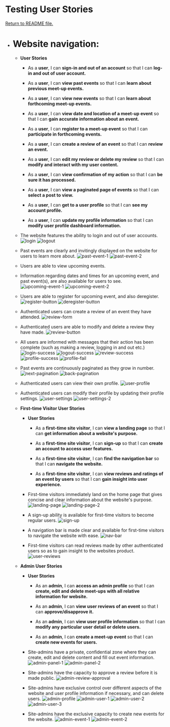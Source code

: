 # Testing User Stories

[Return to README file.](/README.md)

* # Website navigation:

    * **User Stories**

        * As a **user**, I can **sign-in and out of an account** so that I can **log-in and out of user account.**

        * As a **user**, I can **view past events** so that I can **learn about previous meet-up events.**

        * As a **user**, I can **view new events** so that I can **learn about forthcoming meet-up events.**

        * As a **user**, I can **view date and location of a meet-up event** so that I can **gain accurate information about an event.**

        * As a **user**, I can **register to a meet-up event** so that I can **participate in forthcoming events.**

        * As a **user**, I can **create a review of an event** so that I can **review an event.**

        * As a **user**, I can **edit my review or delete my review** so that I can **modify and interact with my user content.**

        * As a **user**, I can **view confirmation of my action** so that I can **be sure it has processed.**

        * As a **user**, I can **view a paginated page of events** so that I can **select a post to view.**

        * As a **user**, I can **get to a user profile** so that I can **see my account profile.**

        * As a **user**, I can **update my profile information** so that I can **modify user profile dashboard information.**
    
    * The website features the ability to login and out of user accounts.
    ![login](/documents/readme_images/login.jpg)
    ![logout](/documents/readme_images/logout.jpg)
    * Past events are clearly and invitingly displayed on the website for users to learn more about.
    ![past-event-1](/documents/readme_images/past%20event%201.jpg)
    ![past-event-2](/documents/readme_images/past%20event%202.jpg)
    * Users are able to view upcoming events.
    * Information regarding dates and times for an upcoming event, and past event(s), are also available for users to see.
    ![upcoming-event-1](/documents/readme_images/upcoming%20event%201.jpg)
    ![upcoming-event-2](/documents/readme_images/upcoming%20event%202.jpg)
    * Users are able to register for upcoming event, and also deregister.
    ![register-button](/documents/readme_images/register%20button.jpg)
    ![deregister-button](/documents/readme_images/deregister%20button.jpg)
    * Authenticated users can create a review of an event they have attended.
    ![review-form](/documents/readme_images/leave%20a%20review.jpg)
    * Authenticated users are able to modify and delete a review they have made.
    ![review-button](/documents/readme_images/edit%20or%20delete%20review.jpg)
    * All users are informed with messages that their action has been complete (such as making a review, logging in and out etc.)
    ![login-success](/documents/readme_images/signed%20in%20message.jpg)
    ![logout-success](/documents/readme_images/signed%20out%20message.jpg)
    ![review-success](/documents/readme_images/review%20being%20approved%20message.jpg)
    ![profile-success](/documents/readme_images/profile%20saved%20message.jpg)
    ![profile-fail](/documents/readme_images/profile%20fail%20message.jpg)
    * Past events are continuously paginated as they grow in number.
    ![next-pagination](/documents/readme_images/next%20button.jpg)
    ![back-pagination](/documents/readme_images/back%20button.jpg)
    * Authenticated users can view their own profile.
    ![user-profile](/documents/readme_images/user%20profile%20view.jpg)
    * Authenticated users can modify their profile by updating their profile settings.
    ![user-settings](/documents/readme_images/user%20settings%201.jpg)
    ![user-settings-2](/documents/readme_images/user%20settings%202.jpg)

    * **First-time Visitor User Stories**
        
        * **User Stories**
        
            * As a **first-time site visitor**, I can **view a landing page** so that I can **get information about a website's purpose.**

            * As a **first-time site visitor**, I can **sign-up** so that I can **create an account to access user features.**

            * As a **first-time site visitor**, I can **find the navigation bar** so that I can **navigate the website.**

            * As a **first-time site visitor**, I can **view reviews and ratings of an event by users** so that I can **gain insight into user experience.**

        * First-time visitors immediately land on the home page that gives concise and clear information about the website's purpose.
        ![landing-page](/documents/readme_images/landing-page.jpg)
        ![landing-page-2](/documents/readme_images/landing-page-2.jpg)
        * A sign-up ability is available for first-time visitors to become regular users.
        ![sign-up](/documents/readme_images/sign%20up%20page.jpg)
        * A navigation bar is made clear and available for first-time visitors to navigate the website with ease. 
        ![nav-bar](/documents/readme_images/navbar.jpg)
        * First-time visitors can read reviews made by other authenticated users so as to gain insight to the websites product. 
        ![user-reviews](/documents/readme_images/user%20review.jpg)

    
    * **Admin User Stories**
        
        * **User Stories**

            * As an **admin**, I can **access an admin profile** so that I can **create, edit and delete meet-ups with all relative information for website.**

            * As an **admin**, I can **view user reviews of an event** so that I can **approve/disapprove it.**

            * As an **admin**, I can **view user profile information** so that I can **modify any particular user detail or delete users.**

            * As an **admin**, I can **create a meet-up event** so that I can **create new events for users.**

        * Site-admins have a private, confidential zone where they can create, edit and delete content and fill out event information. 
        ![admin-panel-1](/documents/readme_images/admin%20page%201.jpg)
        ![admin-panel-2](/documents/readme_images/admin%20page%202.jpg)
        * Site-admins have the capacity to approve a review before it is made public.
        ![admin-review-approval](/documents/readme_images/admin%20review.jpg)
        * Site-admins have exclusive control over different aspects of the website and user profile information if necessary, and can delete users.
        ![admin-profile](/documents/readme_images/admin%20user%20profile.jpg)
        ![admin-user-1](/documents/readme_images/admin%20user%201.jpg)
        ![admin-user-2](/documents/readme_images/admin%20user%202.jpg)
        ![admin-user-3](/documents/readme_images/admin%20user%203.jpg)
        * Site-admins have the exclusive capacity to create new events for the website.
        ![admin-event-1](/documents/readme_images/admin%20event%201.jpg)
        ![admin-event-2](/documents/readme_images/admin%20event%202.jpg)